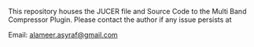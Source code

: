 This repository houses the JUCER file and Source Code to the Multi Band Compressor Plugin. Please contact the author if any issue persists at

Email: alameer.asyraf@gmail.com